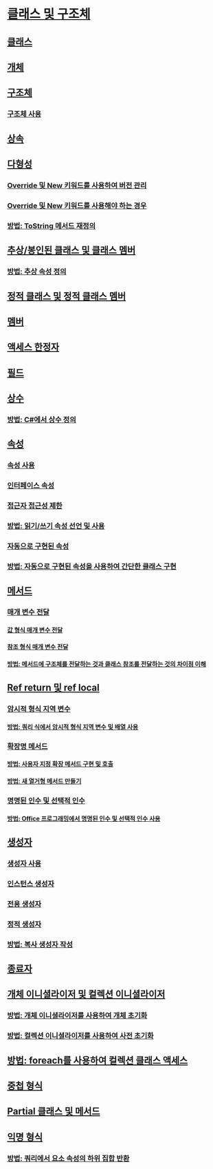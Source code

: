 

# [클래스 및 구조체](index.md)


## [클래스](classes.md)


## [개체](objects.md)


## [구조체](structs.md)


### [구조체 사용](using-structs.md)


## [상속](inheritance.md)


## [다형성](polymorphism.md)


### [Override 및 New 키워드를 사용하여 버전 관리](versioning-with-the-override-and-new-keywords.md)


### [Override 및 New 키워드를 사용해야 하는 경우](knowing-when-to-use-override-and-new-keywords.md)


### [방법: ToString 메서드 재정의](how-to-override-the-tostring-method.md)


## [추상/봉인된 클래스 및 클래스 멤버](abstract-and-sealed-classes-and-class-members.md)


### [방법: 추상 속성 정의](how-to-define-abstract-properties.md)


## [정적 클래스 및 정적 클래스 멤버](static-classes-and-static-class-members.md)


## [멤버](members.md)


## [액세스 한정자](access-modifiers.md)


## [필드](fields.md)


## [상수](constants.md)


### [방법: C#에서 상수 정의](how-to-define-constants.md)


## [속성](properties.md)


### [속성 사용](using-properties.md)


### [인터페이스 속성](interface-properties.md)


### [접근자 접근성 제한](restricting-accessor-accessibility.md)


### [방법: 읽기/쓰기 속성 선언 및 사용](how-to-declare-and-use-read-write-properties.md)


### [자동으로 구현된 속성](auto-implemented-properties.md)


### [방법: 자동으로 구현된 속성을 사용하여 간단한 클래스 구현](how-to-implement-a-lightweight-class-with-auto-implemented-properties.md)


## [메서드](methods.md)


### [매개 변수 전달](passing-parameters.md)


#### [값 형식 매개 변수 전달](passing-value-type-parameters.md)


#### [참조 형식 매개 변수 전달](passing-reference-type-parameters.md)


#### [방법: 메서드에 구조체를 전달하는 것과 클래스 참조를 전달하는 것의 차이점 이해](how-to-know-the-difference-passing-a-struct-and-passing-a-class-to-a-method.md)


## [Ref return 및 ref local](ref-returns.md)


### [암시적 형식 지역 변수](implicitly-typed-local-variables.md)


#### [방법: 쿼리 식에서 암시적 형식 지역 변수 및 배열 사용](how-to-use-implicitly-typed-local-variables-and-arrays-in-a-query-expression.md)


### [확장명 메서드](extension-methods.md)


#### [방법: 사용자 지정 확장 메서드 구현 및 호출](how-to-implement-and-call-a-custom-extension-method.md)


#### [방법: 새 열거형 메서드 만들기](how-to-create-a-new-method-for-an-enumeration.md)


### [명명된 인수 및 선택적 인수](named-and-optional-arguments.md)


#### [방법: Office 프로그래밍에서 명명된 인수 및 선택적 인수 사용](how-to-use-named-and-optional-arguments-in-office-programming.md)


## [생성자](constructors.md)


### [생성자 사용](using-constructors.md)


### [인스턴스 생성자](instance-constructors.md)


### [전용 생성자](private-constructors.md)


### [정적 생성자](static-constructors.md)


### [방법: 복사 생성자 작성](how-to-write-a-copy-constructor.md)


## [종료자](destructors.md)


## [개체 이니셜라이저 및 컬렉션 이니셜라이저](object-and-collection-initializers.md)


### [방법: 개체 이니셜라이저를 사용하여 개체 초기화](how-to-initialize-objects-by-using-an-object-initializer.md)


### [방법: 컬렉션 이니셜라이저를 사용하여 사전 초기화](how-to-initialize-a-dictionary-with-a-collection-initializer.md)


## [방법: foreach를 사용하여 컬렉션 클래스 액세스](how-to-access-a-collection-class-with-foreach.md)


## [중첩 형식](nested-types.md)


## [Partial 클래스 및 메서드](partial-classes-and-methods.md)


## [익명 형식](anonymous-types.md)


### [방법: 쿼리에서 요소 속성의 하위 집합 반환](how-to-return-subsets-of-element-properties-in-a-query.md)

